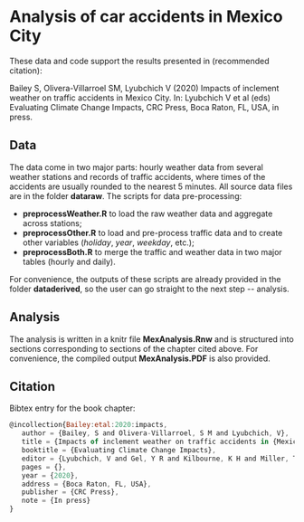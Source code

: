 # Analysis of car accidents in Mexico City

These data and code support the results presented in (recommended citation):

Bailey S, Olivera-Villarroel SM, Lyubchich V (2020) 
Impacts of inclement weather on traffic accidents in Mexico City. 
In: Lyubchich V et al (eds) Evaluating Climate Change Impacts, CRC Press, Boca Raton, FL, 
USA, in press.


## Data

The data come in two major parts: hourly weather data from several weather stations 
and records of traffic accidents, where times of the accidents are usually rounded to the 
nearest 5 minutes. All source data files are in the folder **dataraw**. 
The scripts for data pre-processing:

* **preprocessWeather.R** to load the raw weather data and aggregate across stations;
* **preprocessOther.R** to load and pre-process traffic data and to create other variables
(*holiday*, *year*, *weekday*, etc.);
* **preprocessBoth.R** to merge the traffic and weather data in two major tables (hourly and daily).

For convenience, the outputs of these scripts are already provided in the folder **dataderived**, 
so the user can go straight to the next step -- analysis.


## Analysis

The analysis is written in a knitr file **MexAnalysis.Rnw** and is structured into sections
corresponding to sections of the chapter cited above. For convenience, 
the compiled output **MexAnalysis.PDF** is also provided.


## Citation

Bibtex entry for the book chapter:

```javascript
@incollection{Bailey:etal:2020:impacts,
   author = {Bailey, S and Olivera-Villarroel, S M and Lyubchich, V},
   title = {Impacts of inclement weather on traffic accidents in {Mexico City}},
   booktitle = {Evaluating Climate Change Impacts},
   editor = {Lyubchich, V and Gel, Y R and Kilbourne, K H and Miller, T J and Newlands, N K and Smith, A B},
   pages = {},
   year = {2020},
   address = {Boca Raton, FL, USA},
   publisher = {CRC Press},
   note = {In press}
}
```

